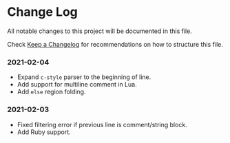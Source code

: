 # Change Log

All notable changes to this project will be documented in this file.

Check [Keep a Changelog](http://keepachangelog.com/) for recommendations on how to structure this file.


### 2021-02-04

* Expand `c-style` parser to the beginning of line.
* Add support for multiline comment in Lua.
* Add `else` region folding.

### 2021-02-03

* Fixed filtering error if previous line is comment/string block.
* Add Ruby support.
